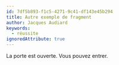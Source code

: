 ```yaml
---
id: 7df5b893-f1c5-4271-9c41-df143e45b294
title: Autre exemple de fragment
author: Jacques Audiard
keywords:
  - réussite
ignoredAttribute: true
---
```


La porte est ouverte. Vous pouvez entrer.
